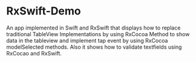 # RxSwift-Demo
An app implemented in Swift and RxSwift that displays how to replace traditional TableView Implementations by using RxCocoa Method to show data in the tableview and implement tap event by using RxCocoa modelSelected methods. Also it shows how to validate textfields using RxCocao and RxSwift.
